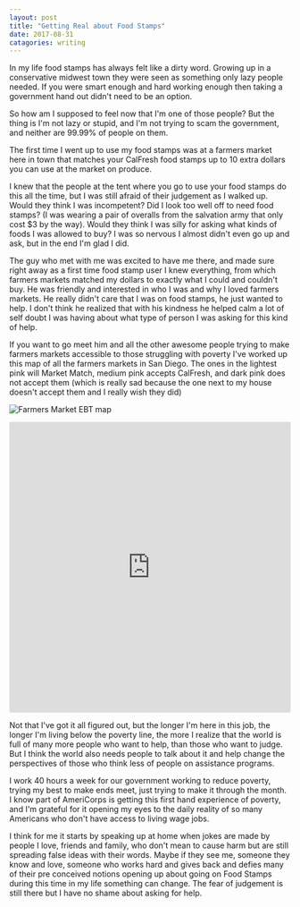 ```yaml
---
layout: post
title: "Getting Real about Food Stamps"
date: 2017-08-31
catagories: writing
---
```

In my life food stamps has always felt like a dirty word. Growing up in a conservative midwest town they were seen as something only lazy people needed. If you were smart enough and hard working enough then taking a government hand out didn't need to be an option.

So how am I supposed to feel now that I'm one of those people? But the thing is I'm not lazy or stupid, and I'm not trying to scam the government, and neither are 99.99% of people on them.

The first time I went up to use my food stamps was at a farmers market here in town that matches your CalFresh food stamps up to 10 extra dollars you can use at the market on produce. 

I knew that the people at the tent where you go to use your food stamps do this all the time, but I was still afraid of their judgement as I walked up. Would they think I was incompetent? Did I look too well off to need food stamps? (I was wearing a pair of overalls from the salvation army that only cost $3 by the way). Would they think I was silly for asking what kinds of foods I was allowed to buy? I was so nervous I almost didn't even go up and ask, but in the end I'm glad I did.

The guy who met with me was excited to have me there, and made sure right away as a first time food stamp user I knew everything, from which farmers markets matched my dollars to exactly what I could and couldn't buy.  He was friendly and interested in who I was and why I loved farmers markets. He really didn't care that I was on food stamps, he just wanted to help. I don't think he realized that with his kindness he helped calm a lot of self doubt I was having about what type of person I was asking for this kind of help.

If you want to go meet him and all the other awesome people trying to make farmers markets accessible to those struggling with poverty I've worked up this map of all the farmers markets in San Diego. The ones in the lightest pink will Market Match, medium pink accepts CalFresh, and dark pink does not accept them (which is really sad because the one next to my house doesn't accept them and I really wish they did)

![Farmers Market EBT map](https://ebrowningsdpz.carto.com/builder/7f31f7e8-8e74-11e7-bd4e-0e9ed59b32fa/embed)

<iframe width="100%" height="520" frameborder="0" src="https://ebrowningsdpz.carto.com/builder/7f31f7e8-8e74-11e7-bd4e-0e9ed59b32fa/embed" allowfullscreen webkitallowfullscreen mozallowfullscreen oallowfullscreen msallowfullscreen></iframe>

Not that I've got it all figured out, but the longer I'm here in this job, the longer I'm living below the poverty line, the more I realize that the world is full of many more people who want to help, than those who want to judge. But I think the world also needs people to talk about it and help change the perspectives of those who think less of people on assistance programs.

I work 40 hours a week for our government working to reduce poverty, trying my best to make ends meet, just trying to make it through the month. I know part of AmeriCorps is getting this first hand experience of poverty, and I'm grateful for it opening my eyes to the daily reality of so many Americans who don't have access to living wage jobs.

I think for me it starts by speaking up at home when jokes are made by people I love, friends and family, who don't mean to cause harm but are still spreading false ideas with their words. Maybe if they see me, someone they know and love, someone who works hard and gives back and defies many of their pre conceived notions opening up about going on Food Stamps during this time in my life something can change. The fear of judgement is still there but I have no shame about asking for help.
